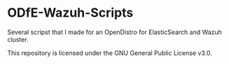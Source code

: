 # ODfE-Wazuh-Scripts
Several scripst that I made for an OpenDistro for ElasticSearch and Wazuh cluster.

This repository is licensed under the GNU General Public License v3.0.
